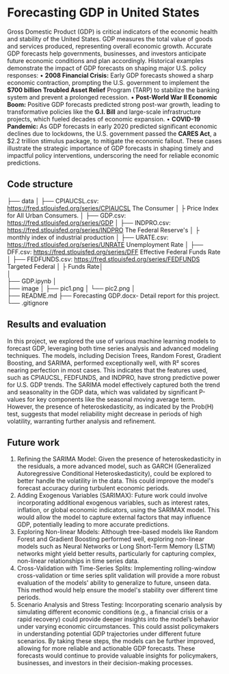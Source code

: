 # Forecasting GDP in United States


Gross Domestic Product (GDP) is critical indicators of the economic health and stability of the United States. GDP measures the total value of goods and services produced, representing overall economic growth. Accurate GDP forecasts help governments, businesses, and investors anticipate future economic conditions and plan accordingly. Historical examples demonstrate the impact of GDP forecasts on shaping major U.S. policy responses:
•	**2008 Financial Crisis:** Early GDP forecasts showed a sharp economic contraction, prompting the U.S. government to implement the **$700 billion Troubled Asset Relief** Program (TARP) to stabilize the banking system and prevent a prolonged recession.
•	**Post-World War II Economic Boom:** Positive GDP forecasts predicted strong post-war growth, leading to transformative policies like the **G.I. Bill** and large-scale infrastructure projects, which fueled decades of economic expansion.
•	**COVID-19 Pandemic:** As GDP forecasts in early 2020 predicted significant economic declines due to lockdowns, the U.S. government passed the **CARES Act**, a $2.2 trillion stimulus package, to mitigate the economic fallout.
These cases illustrate the strategic importance of GDP forecasts in shaping timely and impactful policy interventions, underscoring the need for reliable economic predictions.

## Code structure

├── data
│   ├── CPIAUCSL.csv: https://fred.stlouisfed.org/series/CPIAUCSL The Consumer 
│   ├   			Price Index for All Urban Consumers.
│   ├── GDP.csv: https://fred.stlouisfed.org/series/GDP
│   ├── INDPRO.csv: https://fred.stlouisfed.org/series/INDPRO The Federal Reserve's 
│   ├ 			monthly index of industrial production
│   ├── URATE.csv: https://fred.stlouisfed.org/series/UNRATE Unemployment Rate 
│   ├── DFF.csv:  https://fred.stlouisfed.org/series/DFF  Effective Federal Funds Rate 
│   ├── FEDFUNDS.csv: https://fred.stlouisfed.org/series/FEDFUNDS Targeted Federal 
│   ├ 			Funds Rate│   
│   
├── GDP.ipynb
│   
├── image
│   ├── pic1.png
│   └── pic2.png
│   
├── README.md
├── Forecasting GDP.docx- Detail report for this project.
└── .gitignore

## Results and evaluation
In this project, we explored the use of various machine learning models to forecast GDP, leveraging both time series analysis and advanced modeling techniques. The models, including Decision Trees, Random Forest, Gradient Boosting, and SARIMA, performed exceptionally well, with R² scores nearing perfection in most cases. This indicates that the features used, such as CPIAUCSL, FEDFUNDS, and INDPRO, have strong predictive power for U.S. GDP trends.
The SARIMA model effectively captured both the trend and seasonality in the GDP data, which was validated by significant P-values for key components like the seasonal moving average term. However, the presence of heteroskedasticity, as indicated by the Prob(H) test, suggests that model reliability might decrease in periods of high volatility, warranting further analysis and refinement.

## Future work
1.	Refining the SARIMA Model: Given the presence of heteroskedasticity in the residuals, a more advanced model, such as GARCH (Generalized Autoregressive Conditional Heteroskedasticity), could be explored to better handle the volatility in the data. This could improve the model's forecast accuracy during turbulent economic periods.
2.	Adding Exogenous Variables (SARIMAX): Future work could involve incorporating additional exogenous variables, such as interest rates, inflation, or global economic indicators, using the SARIMAX model. This would allow the model to capture external factors that may influence GDP, potentially leading to more accurate predictions.
3.	Exploring Non-linear Models: Although tree-based models like Random Forest and Gradient Boosting performed well, exploring non-linear models such as Neural Networks or Long Short-Term Memory (LSTM) networks might yield better results, particularly for capturing complex, non-linear relationships in time series data.
4.	Cross-Validation with Time-Series Splits: Implementing rolling-window cross-validation or time series split validation will provide a more robust evaluation of the models' ability to generalize to future, unseen data. This method would help ensure the model's stability over different time periods.
5.	Scenario Analysis and Stress Testing: Incorporating scenario analysis by simulating different economic conditions (e.g., a financial crisis or a rapid recovery) could provide deeper insights into the model’s behavior under varying economic circumstances. This could assist policymakers in understanding potential GDP trajectories under different future scenarios.
By taking these steps, the models can be further improved, allowing for more reliable and actionable GDP forecasts. These forecasts would continue to provide valuable insights for policymakers, businesses, and investors in their decision-making processes.



